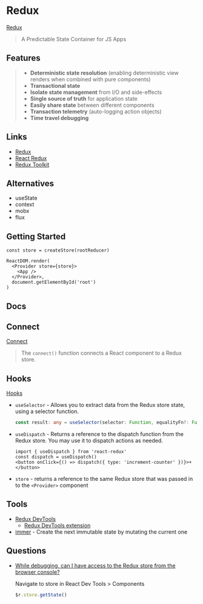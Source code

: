 # Redux

[Redux](https://redux.js.org/)

> A Predictable State Container for JS Apps

## Features

> * **Deterministic state resolution** (enabling deterministic view renders when combined with pure components)
> * **Transactional state**
> * **Isolate state management** from I/O and side-effects
> * **Single source of truth** for application state
> * **Easily share state** between different components
> * **Transaction telemetry** (auto-logging action objects)
> * **Time travel debugging**

## Links

* [Redux](https://redux.js.org)
* [React Redux](https://react-redux.js.org/)
* [Redux Toolkit](https://redux-toolkit.js.org/)

## Alternatives

* useState
* context
* mobx
* flux

## Getting Started

```tsx
const store = createStore(rootReducer)

ReactDOM.render(
  <Provider store={store}>
    <App />
  </Provider>,
  document.getElementById('root')
)
```


## Docs

## Connect

[Connect](https://react-redux.js.org/api/connect)

> The `connect()` function connects a React component to a Redux store.

## Hooks

[Hooks](https://react-redux.js.org/api/hooks)

* `useSelector` - Allows you to extract data from the Redux store state, using a selector function.

  ```ts
  const result: any = useSelector(selector: Function, equalityFn?: Function)
  ```

* `useDispatch` - Returns a reference to the dispatch function from the Redux store. You may use it to dispatch actions as needed.

  ```tsx
  import { useDispatch } from 'react-redux'
  const dispatch = useDispatch()
  <button onClick={() => dispatch({ type: 'increment-counter' })}>+</button>
  ```

* `store` - returns a reference to the same Redux store that was passed in to the `<Provider>` component



## Tools

* [Redux DevTools](https://chrome.google.com/webstore/detail/redux-devtools/lmhkpmbekcpmknklioeibfkpmmfibljd)
  * [Redux DevTools extension](https://github.com/zalmoxisus/redux-devtools-extension#usage)
* [immer](https://github.com/immerjs/immer) - Create the next immutable state by mutating the current one

## Questions

* [While debugging, can I have access to the Redux store from the browser console?](https://stackoverflow.com/q/34373462/1366033)

  Navigate to store in React Dev Tools > Components

  ```js
  $r.store.getState()
  ```


